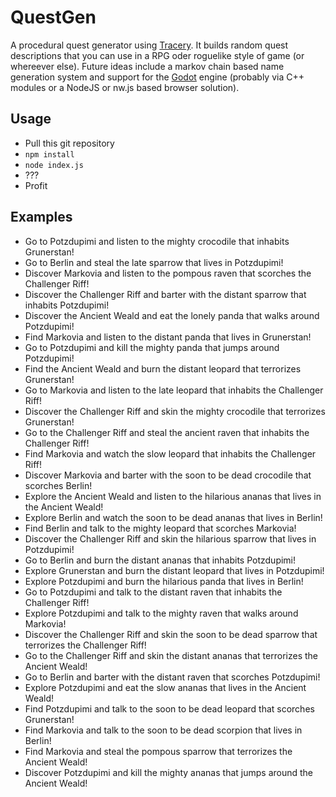 # QuestGen
A procedural quest generator using [Tracery](http://tracery.io/). It builds random quest descriptions that you can use in a RPG oder roguelike style of game (or whereever else).
Future ideas include a markov chain based name generation system and support for the [Godot](https://godotengine.org/) engine (probably via C++ modules or a NodeJS or nw.js based browser solution).

## Usage
* Pull this git repository
* `npm install`
* `node index.js`
* ???
* Profit

## Examples
* Go to Potzdupimi and listen to the mighty crocodile that inhabits Grunerstan!
* Go to Berlin and steal the late sparrow that lives in Potzdupimi!
* Discover Markovia and listen to the pompous raven that scorches the Challenger Riff!
* Discover the Challenger Riff and barter with the distant sparrow that inhabits Potzdupimi!
* Discover the Ancient Weald and eat the lonely panda that walks around Potzdupimi!
* Find Markovia and listen to the distant panda that lives in Grunerstan!
* Go to Potzdupimi and kill the mighty panda that jumps around Potzdupimi!
* Find the Ancient Weald and burn the distant leopard that terrorizes Grunerstan!
* Go to Markovia and listen to the late leopard that inhabits the Challenger Riff!
* Discover the Challenger Riff and skin the mighty crocodile that terrorizes Grunerstan!
* Go to the Challenger Riff and steal the ancient raven that inhabits the Challenger Riff!
* Find Markovia and watch the slow leopard that inhabits the Challenger Riff!
* Discover Markovia and barter with the soon to be dead crocodile that scorches Berlin!
* Explore the Ancient Weald and listen to the hilarious ananas that lives in the Ancient Weald!
* Explore Berlin and watch the soon to be dead ananas that lives in Berlin!
* Find Berlin and talk to the mighty leopard that scorches Markovia!
* Discover the Challenger Riff and skin the hilarious sparrow that lives in Potzdupimi!
* Go to Berlin and burn the distant ananas that inhabits Potzdupimi!
* Explore Grunerstan and burn the distant leopard that lives in Potzdupimi!
* Explore Potzdupimi and burn the hilarious panda that lives in Berlin!
* Go to Potzdupimi and talk to the distant raven that inhabits the Challenger Riff!
* Explore Potzdupimi and talk to the mighty raven that walks around Markovia!
* Discover the Challenger Riff and skin the soon to be dead sparrow that terrorizes the Challenger Riff!
* Go to the Challenger Riff and skin the distant ananas that terrorizes the Ancient Weald!
* Go to Berlin and barter with the distant raven that scorches Potzdupimi!
* Explore Potzdupimi and eat the slow ananas that lives in the Ancient Weald!
* Find Potzdupimi and talk to the soon to be dead leopard that scorches Grunerstan!
* Find Markovia and talk to the soon to be dead scorpion that lives in Berlin!
* Find Markovia and steal the pompous sparrow that terrorizes the Ancient Weald!
* Discover Potzdupimi and kill the mighty ananas that jumps around the Ancient Weald!
